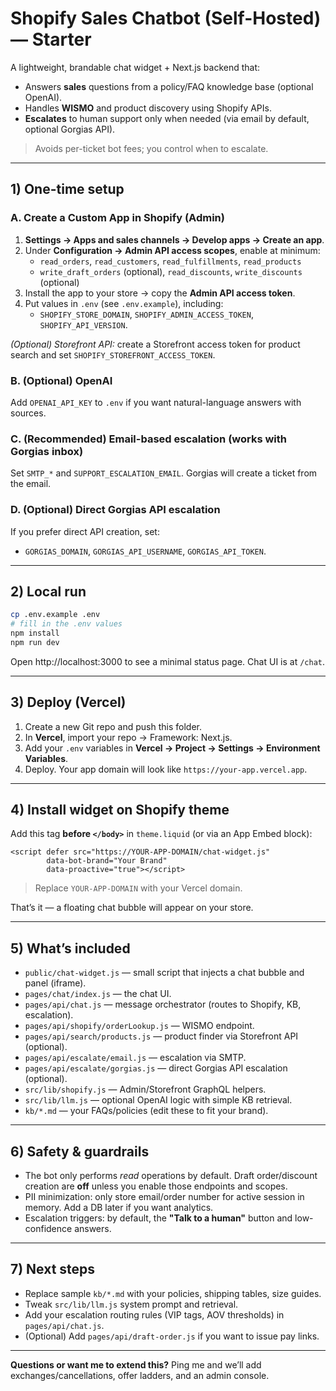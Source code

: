 # Shopify Sales Chatbot (Self-Hosted) — Starter

A lightweight, brandable chat widget + Next.js backend that:
- Answers **sales** questions from a policy/FAQ knowledge base (optional OpenAI).
- Handles **WISMO** and product discovery using Shopify APIs.
- **Escalates** to human support only when needed (via email by default, optional Gorgias API).

> Avoids per-ticket bot fees; you control when to escalate.

---

## 1) One-time setup

### A. Create a **Custom App** in Shopify (Admin)
1. **Settings → Apps and sales channels → Develop apps → Create an app**.
2. Under **Configuration → Admin API access scopes**, enable at minimum:
   - `read_orders`, `read_customers`, `read_fulfillments`, `read_products`
   - `write_draft_orders` (optional), `read_discounts`, `write_discounts` (optional)
3. Install the app to your store → copy the **Admin API access token**.
4. Put values in `.env` (see `.env.example`), including:
   - `SHOPIFY_STORE_DOMAIN`, `SHOPIFY_ADMIN_ACCESS_TOKEN`, `SHOPIFY_API_VERSION`.

*(Optional) Storefront API:* create a Storefront access token for product search and set
`SHOPIFY_STOREFRONT_ACCESS_TOKEN`.

### B. (Optional) OpenAI
Add `OPENAI_API_KEY` to `.env` if you want natural-language answers with sources.

### C. (Recommended) Email-based escalation (works with Gorgias inbox)
Set `SMTP_*` and `SUPPORT_ESCALATION_EMAIL`. Gorgias will create a ticket from the email.

### D. (Optional) Direct Gorgias API escalation
If you prefer direct API creation, set:
- `GORGIAS_DOMAIN`, `GORGIAS_API_USERNAME`, `GORGIAS_API_TOKEN`.

---

## 2) Local run

```bash
cp .env.example .env
# fill in the .env values
npm install
npm run dev
```

Open http://localhost:3000 to see a minimal status page. Chat UI is at `/chat`.

---

## 3) Deploy (Vercel)

1. Create a new Git repo and push this folder.
2. In **Vercel**, import your repo → Framework: Next.js.
3. Add your `.env` variables in **Vercel → Project → Settings → Environment Variables**.
4. Deploy. Your app domain will look like `https://your-app.vercel.app`.

---

## 4) Install widget on Shopify theme

Add this tag **before `</body>`** in `theme.liquid` (or via an App Embed block):
```liquid
<script defer src="https://YOUR-APP-DOMAIN/chat-widget.js"
        data-bot-brand="Your Brand"
        data-proactive="true"></script>
```

> Replace `YOUR-APP-DOMAIN` with your Vercel domain.

That’s it — a floating chat bubble will appear on your store.

---

## 5) What’s included

- `public/chat-widget.js` — small script that injects a chat bubble and panel (iframe).
- `pages/chat/index.js` — the chat UI.
- `pages/api/chat.js` — message orchestrator (routes to Shopify, KB, escalation).
- `pages/api/shopify/orderLookup.js` — WISMO endpoint.
- `pages/api/search/products.js` — product finder via Storefront API (optional).
- `pages/api/escalate/email.js` — escalation via SMTP.
- `pages/api/escalate/gorgias.js` — direct Gorgias API escalation (optional).
- `src/lib/shopify.js` — Admin/Storefront GraphQL helpers.
- `src/lib/llm.js` — optional OpenAI logic with simple KB retrieval.
- `kb/*.md` — your FAQs/policies (edit these to fit your brand).

---

## 6) Safety & guardrails

- The bot only performs *read* operations by default. Draft order/discount creation are **off** unless you enable those endpoints and scopes.
- PII minimization: only store email/order number for active session in memory. Add a DB later if you want analytics.
- Escalation triggers: by default, the **"Talk to a human"** button and low-confidence answers.

---

## 7) Next steps

- Replace sample `kb/*.md` with your policies, shipping tables, size guides.
- Tweak `src/lib/llm.js` system prompt and retrieval.
- Add your escalation routing rules (VIP tags, AOV thresholds) in `pages/api/chat.js`.
- (Optional) Add `pages/api/draft-order.js` if you want to issue pay links.

---

**Questions or want me to extend this?** Ping me and we’ll add exchanges/cancellations, offer ladders, and an admin console.
